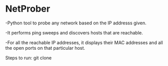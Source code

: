 # NetProber


-Python tool to probe any network based on the IP addresss given.

-It performs ping sweeps and discovers hosts that are reachable.

-For all the reachable IP addresses, it displays their MAC addresses and all the open ports on that particular host.

Steps to run:
git clone 


